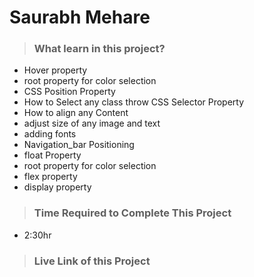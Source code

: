 #  **Saurabh Mehare**

>### What learn in this project?
- Hover property 
- root property for color selection
- CSS Position Property
- How to Select any class throw CSS   Selector Property
- How to align any Content 
- adjust size of any image and text
- adding fonts 
- Navigation_bar Positioning
- float Property 
- root property for color selection
- flex property
- display property 

>### Time Required to Complete This Project
- 2:30hr 

>### Live Link of this Project
